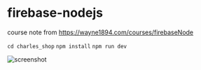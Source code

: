 # firebase-nodejs
course note from https://wayne1894.com/courses/firebaseNode

`cd charles_shop`
`npm install`
`npm run dev`

![screenshot](charles_shop.pngs)